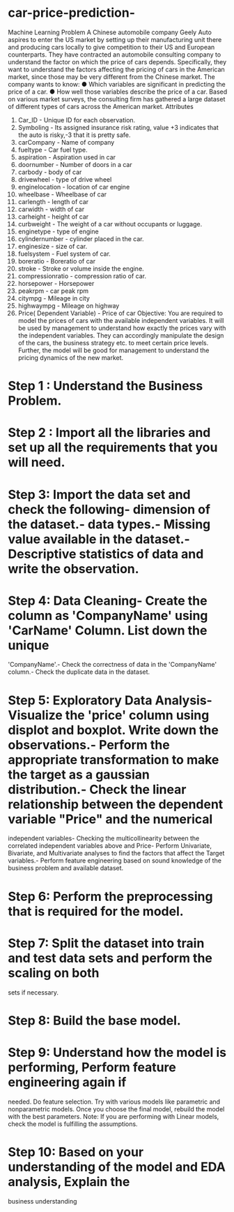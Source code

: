 # car-price-prediction-
Machine Learning
 Problem
 A Chinese automobile company Geely Auto aspires to enter the US market by setting up their
 manufacturing unit there and producing cars locally to give competition to their US and
 European counterparts.
 They have contracted an automobile consulting company to understand the factor on which the
 price of cars depends. Specifically, they want to understand the factors affecting the pricing of
 cars in the American market, since those may be very different from the Chinese market. The
 company wants to know:
 ● Which variables are significant in predicting the price of a car.
 ● How well those variables describe the price of a car.
 Based on various market surveys, the consulting firm has gathered a large dataset of different
 types of cars across the American market.
 Attributes
 1. Car_ID - Unique ID for each observation.
 2. Symboling - Its assigned insurance risk rating, value +3 indicates that the auto is risky,-3 that it is pretty safe.
 3. carCompany - Name of company
 4. fueltype - Car fuel type.
 5. aspiration - Aspiration used in car
 6. doornumber - Number of doors in a car
 7. carbody - body of car
 8. drivewheel - type of drive wheel
 9. enginelocation - location of car engine
 10. wheelbase - Wheelbase of car
 11. carlength - length of car
 12. carwidth - width of car
 13. carheight - height of car
 14. curbweight - The weight of a car without occupants or luggage.
 15. enginetype - type of engine
16. cylindernumber - cylinder placed in the car.
 17. enginesize - size of car.
 18. fuelsystem - Fuel system of car.
 19. boreratio - Boreratio of car
 20. stroke - Stroke or volume inside the engine.
 21. compressionratio - compression ratio of car.
 22. horsepower - Horsepower
 23. peakrpm - car peak rpm
 24. citympg - Mileage in city
 25. highwaympg - Mileage on highway
 26. Price( Dependent Variable) - Price of car
 Objective:
 You are required to model the prices of cars with the available independent variables. It will be
 used by management to understand how exactly the prices vary with the independent variables.
 They can accordingly manipulate the design of the cars, the business strategy etc. to meet
 certain price levels. Further, the model will be good for management to understand the pricing
 dynamics of the new market.
 
# Step 1 : Understand the Business Problem.
# Step 2 : Import all the libraries and set up all the requirements that you will need.
# Step 3: Import the data set and check the following- dimension of the dataset.- data types.- Missing value available in the dataset.- Descriptive statistics of data and write the observation.
# Step 4: Data Cleaning- Create the column as 'CompanyName' using 'CarName' Column. List down the unique
 'CompanyName'.- Check the correctness of data in the 'CompanyName' column.- Check the duplicate data in the dataset.
# Step 5: Exploratory Data Analysis- Visualize the 'price' column using displot and boxplot. Write down the observations.- Perform the appropriate transformation to make the target as a gaussian distribution.- Check the linear relationship between the dependent variable "Price" and the numerical
 independent variables- Checking the multicollinearity between the correlated independent variables above and
 Price- Perform Univariate, Bivariate, and Multivariate analyses to find the factors that affect the
 Target variables.- Perform feature engineering based on sound knowledge of the business problem and
 available dataset.
# Step 6: Perform the preprocessing that is required for the model.
# Step 7: Split the dataset into train and test data sets and perform the scaling on both
 sets if necessary.
# Step 8: Build the base model.
# Step 9: Understand how the model is performing, Perform feature engineering again if
 needed. Do feature selection. Try with various models like parametric and
 nonparametric models. Once you choose the final model, rebuild the model with the
 best parameters. Note: If you are performing with Linear models, check the model is fulfilling the
 assumptions.
# Step 10: Based on your understanding of the model and EDA analysis, Explain the
 business understanding
